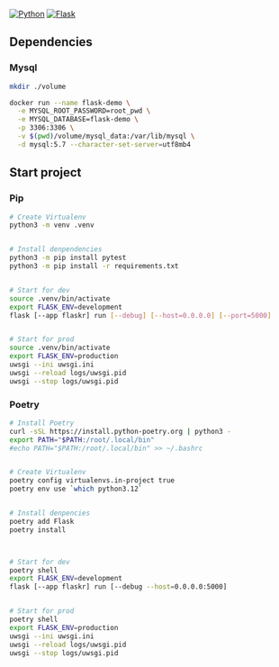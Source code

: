 [![Python](https://img.shields.io/badge/Python-3.12.2-red)](https://www.python.org/downloads/release/python-3109/)
[![Flask](https://img.shields.io/badge/flask-3.0.3-blue)](https://flask.palletsprojects.com/en/3.0.x/)

## Dependencies 

### Mysql
```bash
mkdir ./volume

docker run --name flask-demo \
  -e MYSQL_ROOT_PASSWORD=root_pwd \
  -e MYSQL_DATABASE=flask-demo \
  -p 3306:3306 \
  -v $(pwd)/volume/mysql_data:/var/lib/mysql \
  -d mysql:5.7 --character-set-server=utf8mb4
```

## Start project

### Pip
```bash
# Create Virtualenv
python3 -m venv .venv


# Install denpendencies
python3 -m pip install pytest
python3 -m pip install -r requirements.txt


# Start for dev
source .venv/bin/activate
export FLASK_ENV=development
flask [--app flaskr] run [--debug] [--host=0.0.0.0] [--port=5000]


# Start for prod
source .venv/bin/activate
export FLASK_ENV=production
uwsgi --ini uwsgi.ini
uwsgi --reload logs/uwsgi.pid
uwsgi --stop logs/uwsgi.pid
```

### Poetry
```bash
# Install Poetry
curl -sSL https://install.python-poetry.org | python3 -
export PATH="$PATH:/root/.local/bin"
#echo PATH="$PATH:/root/.local/bin" >> ~/.bashrc


# Create Virtualenv
poetry config virtualenvs.in-project true
poetry env use `which python3.12`


# Install denpencies
poetry add Flask
poetry install



# Start for dev
poetry shell
export FLASK_ENV=development
flask [--app flaskr] run [--debug --host=0.0.0.0:5000]


# Start for prod
poetry shell
export FLASK_ENV=production
uwsgi --ini uwsgi.ini
uwsgi --reload logs/uwsgi.pid
uwsgi --stop logs/uwsgi.pid
```

